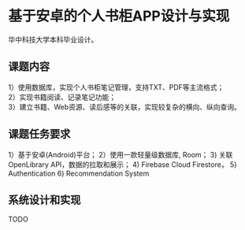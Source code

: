 # 基于安卓的个人书柜APP设计与实现
华中科技大学本科毕业设计。

## 课题内容
1）使用数据库，实现个人书柜笔记管理，支持TXT、PDF等主流格式；  
2）实现书籍阅读、记录笔记功能；  
3）建立书籍、Web资源、读后感等的关联，实现较复杂的横向、纵向查询。  

## 课题任务要求
1）基于安卓(Android)平台； 
2）使用一款轻量级数据库, Room；
3) 关联OpenLibrary API，数据的拉取和展示；
4) Firebase Cloud Firestore，
5) Authentication
6) Recommendation System

## 系统设计和实现
TODO
